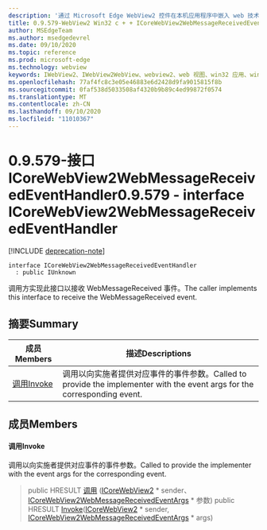 ```yaml
---
description: '通过 Microsoft Edge WebView2 控件在本机应用程序中嵌入 web 技术 (HTML、CSS 和 JavaScript) '
title: 0.9.579-WebView2 Win32 c + + ICoreWebView2WebMessageReceivedEventHandler
author: MSEdgeTeam
ms.author: msedgedevrel
ms.date: 09/10/2020
ms.topic: reference
ms.prod: microsoft-edge
ms.technology: webview
keywords: IWebView2、IWebView2WebView、webview2、web 视图、win32 应用、win32、edge、ICoreWebView2、ICoreWebView2Controller、浏览器控件、边缘 html、ICoreWebView2WebMessageReceivedEventHandler
ms.openlocfilehash: 77af4fc8c3e05e46883e6d2428d9fa9015815f8b
ms.sourcegitcommit: 0faf538d5033508af4320b9b89c4ed99872f0574
ms.translationtype: MT
ms.contentlocale: zh-CN
ms.lasthandoff: 09/10/2020
ms.locfileid: "11010367"
---
```

# <span data-ttu-id="01e09-104">0.9.579-接口 ICoreWebView2WebMessageReceivedEventHandler</span><span class="sxs-lookup"><span data-stu-id="01e09-104">0.9.579 - interface ICoreWebView2WebMessageReceivedEventHandler</span></span> 

[!INCLUDE [deprecation-note](../../includes/deprecation-note.md)]

```
interface ICoreWebView2WebMessageReceivedEventHandler
  : public IUnknown
```

<span data-ttu-id="01e09-105">调用方实现此接口以接收 WebMessageReceived 事件。</span><span class="sxs-lookup"><span data-stu-id="01e09-105">The caller implements this interface to receive the WebMessageReceived event.</span></span>

## <span data-ttu-id="01e09-106">摘要</span><span class="sxs-lookup"><span data-stu-id="01e09-106">Summary</span></span>

 <span data-ttu-id="01e09-107">成员</span><span class="sxs-lookup"><span data-stu-id="01e09-107">Members</span></span>                        | <span data-ttu-id="01e09-108">描述</span><span class="sxs-lookup"><span data-stu-id="01e09-108">Descriptions</span></span>
--------------------------------|---------------------------------------------
[<span data-ttu-id="01e09-109">调用</span><span class="sxs-lookup"><span data-stu-id="01e09-109">Invoke</span></span>](#invoke) | <span data-ttu-id="01e09-110">调用以向实施者提供对应事件的事件参数。</span><span class="sxs-lookup"><span data-stu-id="01e09-110">Called to provide the implementer with the event args for the corresponding event.</span></span>

## <span data-ttu-id="01e09-111">成员</span><span class="sxs-lookup"><span data-stu-id="01e09-111">Members</span></span>

#### <span data-ttu-id="01e09-112">调用</span><span class="sxs-lookup"><span data-stu-id="01e09-112">Invoke</span></span> 

<span data-ttu-id="01e09-113">调用以向实施者提供对应事件的事件参数。</span><span class="sxs-lookup"><span data-stu-id="01e09-113">Called to provide the implementer with the event args for the corresponding event.</span></span>

> <span data-ttu-id="01e09-114">public HRESULT [调用](#invoke) ([ICoreWebView2](icorewebview2.md) \* sender、 [ICoreWebView2WebMessageReceivedEventArgs](icorewebview2webmessagereceivedeventargs.md) \* 参数) </span><span class="sxs-lookup"><span data-stu-id="01e09-114">public HRESULT [Invoke](#invoke)([ICoreWebView2](icorewebview2.md) \* sender, [ICoreWebView2WebMessageReceivedEventArgs](icorewebview2webmessagereceivedeventargs.md) \* args)</span></span>

